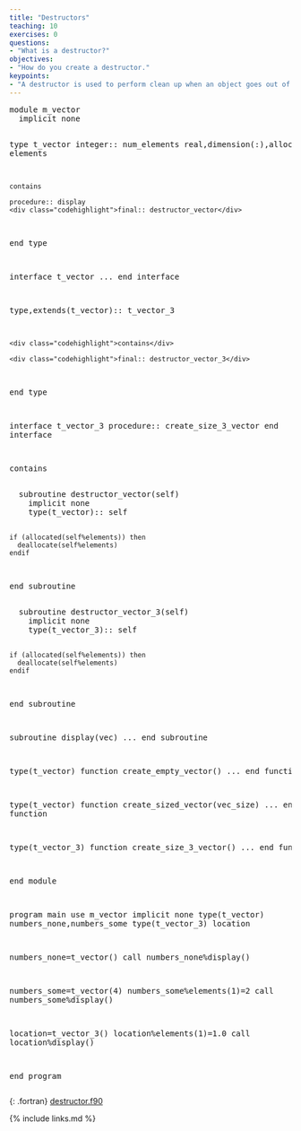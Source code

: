 ```yaml
---
title: "Destructors"
teaching: 10
exercises: 0
questions:
- "What is a destructor?"
objectives:
- "How do you create a destructor."
keypoints:
- "A destructor is used to perform clean up when an object goes out of scope."
---
```


<div class="gitfile" markdown="1">
<div class="language-plaintext fortran highlighter-rouge">
<div class="highlight">
<pre class="highlight">
module m_vector
  implicit none
  
  type t_vector
    integer:: num_elements
    real,dimension(:),allocatable:: elements
    
    contains
    
    procedure:: display
    <div class="codehighlight">final:: destructor_vector</div>
    
  end type
  
  interface t_vector
    ...
  end interface
  
  type,extends(t_vector):: t_vector_3
    
    <div class="codehighlight">contains</div>
    
    <div class="codehighlight">final:: destructor_vector_3</div>
    
  end type
  
  interface t_vector_3
    procedure:: create_size_3_vector
  end interface
  
  contains
  
<div class="codehighlight">  subroutine destructor_vector(self)
    implicit none
    type(t_vector):: self
    
    if (allocated(self%elements)) then
      deallocate(self%elements)
    endif
  end subroutine</div>
  
<div class="codehighlight">  subroutine destructor_vector_3(self)
    implicit none
    type(t_vector_3):: self
    
    if (allocated(self%elements)) then
      deallocate(self%elements)
    endif
  end subroutine</div>
  
  subroutine display(vec)
    ...
  end subroutine
  
  type(t_vector) function create_empty_vector()
    ...
  end function
  
  type(t_vector) function create_sized_vector(vec_size)
    ...
  end function
  
  type(t_vector_3) function create_size_3_vector()
    ...
  end function
  
end module

program main
  use m_vector
  implicit none
  type(t_vector) numbers_none,numbers_some
  type(t_vector_3) location
  
  numbers_none=t_vector()
  call numbers_none%display()
  
  numbers_some=t_vector(4)
  numbers_some%elements(1)=2
  call numbers_some%display()
  
  location=t_vector_3()
  location%elements(1)=1.0
  call location%display()
  
end program
</pre></div></div>
{: .fortran}
[destructor.f90](https://github.com/acenet-arc/fortran_oop_as_a_second_language/blob/gh-pages/code/destructor.f90)
</div>

{% include links.md %}

